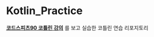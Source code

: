 # Kotlin_Practice

**[코드스피츠90 코틀린 강의](https://www.youtube.com/watch?v=1OzBh2Uuj2s&t=2378s&ab_channel=%EC%BD%94%EB%93%9C%EC%8A%A4%ED%94%BC%EC%B8%A0)** 를 보고 실습한 코틀린 연습 리포지토리
